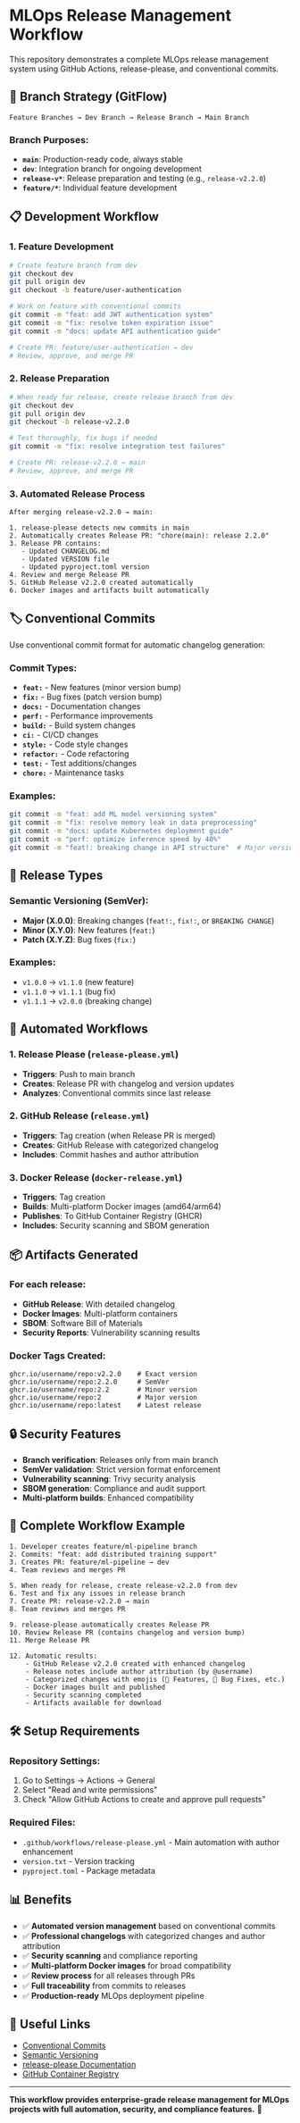 # MLOps Release Management Workflow

This repository demonstrates a complete MLOps release management system using GitHub Actions, release-please, and conventional commits.

## 🔄 Branch Strategy (GitFlow)

```
Feature Branches → Dev Branch → Release Branch → Main Branch
```

### Branch Purposes:
- **`main`**: Production-ready code, always stable
- **`dev`**: Integration branch for ongoing development
- **`release-v*`**: Release preparation and testing (e.g., `release-v2.2.0`)
- **`feature/*`**: Individual feature development

## 📋 Development Workflow

### 1. Feature Development
```bash
# Create feature branch from dev
git checkout dev
git pull origin dev
git checkout -b feature/user-authentication

# Work on feature with conventional commits
git commit -m "feat: add JWT authentication system"
git commit -m "fix: resolve token expiration issue"
git commit -m "docs: update API authentication guide"

# Create PR: feature/user-authentication → dev
# Review, approve, and merge PR
```

### 2. Release Preparation
```bash
# When ready for release, create release branch from dev
git checkout dev
git pull origin dev
git checkout -b release-v2.2.0

# Test thoroughly, fix bugs if needed
git commit -m "fix: resolve integration test failures"

# Create PR: release-v2.2.0 → main
# Review, approve, and merge PR
```

### 3. Automated Release Process
```
After merging release-v2.2.0 → main:

1. release-please detects new commits in main
2. Automatically creates Release PR: "chore(main): release 2.2.0"
3. Release PR contains:
   - Updated CHANGELOG.md
   - Updated VERSION file
   - Updated pyproject.toml version
4. Review and merge Release PR
5. GitHub Release v2.2.0 created automatically
6. Docker images and artifacts built automatically
```

## 🏷️ Conventional Commits

Use conventional commit format for automatic changelog generation:

### Commit Types:
- **`feat:`** - New features (minor version bump)
- **`fix:`** - Bug fixes (patch version bump)
- **`docs:`** - Documentation changes
- **`perf:`** - Performance improvements
- **`build:`** - Build system changes
- **`ci:`** - CI/CD changes
- **`style:`** - Code style changes
- **`refactor:`** - Code refactoring
- **`test:`** - Test additions/changes
- **`chore:`** - Maintenance tasks

### Examples:
```bash
git commit -m "feat: add ML model versioning system"
git commit -m "fix: resolve memory leak in data preprocessing"
git commit -m "docs: update Kubernetes deployment guide"
git commit -m "perf: optimize inference speed by 40%"
git commit -m "feat!: breaking change in API structure"  # Major version bump
```

## 🚀 Release Types

### Semantic Versioning (SemVer):
- **Major (X.0.0)**: Breaking changes (`feat!:`, `fix!:`, or `BREAKING CHANGE`)
- **Minor (X.Y.0)**: New features (`feat:`)
- **Patch (X.Y.Z)**: Bug fixes (`fix:`)

### Examples:
- `v1.0.0` → `v1.1.0` (new feature)
- `v1.1.0` → `v1.1.1` (bug fix)
- `v1.1.1` → `v2.0.0` (breaking change)

## 🔧 Automated Workflows

### 1. Release Please (`release-please.yml`)
- **Triggers**: Push to main branch
- **Creates**: Release PR with changelog and version updates
- **Analyzes**: Conventional commits since last release

### 2. GitHub Release (`release.yml`)
- **Triggers**: Tag creation (when Release PR is merged)
- **Creates**: GitHub Release with categorized changelog
- **Includes**: Commit hashes and author attribution

### 3. Docker Release (`docker-release.yml`)
- **Triggers**: Tag creation
- **Builds**: Multi-platform Docker images (amd64/arm64)
- **Publishes**: To GitHub Container Registry (GHCR)
- **Includes**: Security scanning and SBOM generation

## 📦 Artifacts Generated

### For each release:
- **GitHub Release**: With detailed changelog
- **Docker Images**: Multi-platform containers
- **SBOM**: Software Bill of Materials
- **Security Reports**: Vulnerability scanning results

### Docker Tags Created:
```
ghcr.io/username/repo:v2.2.0    # Exact version
ghcr.io/username/repo:2.2.0     # SemVer
ghcr.io/username/repo:2.2       # Minor version
ghcr.io/username/repo:2         # Major version
ghcr.io/username/repo:latest    # Latest release
```

## 🔒 Security Features

- **Branch verification**: Releases only from main branch
- **SemVer validation**: Strict version format enforcement
- **Vulnerability scanning**: Trivy security analysis
- **SBOM generation**: Compliance and audit support
- **Multi-platform builds**: Enhanced compatibility

## 🎯 Complete Workflow Example

```
1. Developer creates feature/ml-pipeline branch
2. Commits: "feat: add distributed training support"
3. Creates PR: feature/ml-pipeline → dev
4. Team reviews and merges PR

5. When ready for release, create release-v2.2.0 from dev
6. Test and fix any issues in release branch
7. Create PR: release-v2.2.0 → main
8. Team reviews and merges PR

9. release-please automatically creates Release PR
10. Review Release PR (contains changelog and version bump)
11. Merge Release PR

12. Automatic results:
    - GitHub Release v2.2.0 created with enhanced changelog
    - Release notes include author attribution (by @username)
    - Categorized changes with emojis (🚀 Features, 🐛 Bug Fixes, etc.)
    - Docker images built and published
    - Security scanning completed
    - Artifacts available for download
```

## 🛠️ Setup Requirements

### Repository Settings:
1. Go to Settings → Actions → General
2. Select "Read and write permissions"
3. Check "Allow GitHub Actions to create and approve pull requests"

### Required Files:
- `.github/workflows/release-please.yml` - Main automation with author enhancement
- `version.txt` - Version tracking
- `pyproject.toml` - Package metadata

## 📊 Benefits

- ✅ **Automated version management** based on conventional commits
- ✅ **Professional changelogs** with categorized changes and author attribution
- ✅ **Security scanning** and compliance reporting
- ✅ **Multi-platform Docker images** for broad compatibility
- ✅ **Review process** for all releases through PRs
- ✅ **Full traceability** from commits to releases
- ✅ **Production-ready** MLOps deployment pipeline

## 🔗 Useful Links

- [Conventional Commits](https://www.conventionalcommits.org/)
- [Semantic Versioning](https://semver.org/)
- [release-please Documentation](https://github.com/googleapis/release-please)
- [GitHub Container Registry](https://docs.github.com/en/packages/working-with-a-github-packages-registry/working-with-the-container-registry)

---

**This workflow provides enterprise-grade release management for MLOps projects with full automation, security, and compliance features.** 🚀
